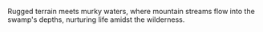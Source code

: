 Rugged terrain meets murky waters, where mountain streams flow into the swamp's depths, nurturing life amidst the wilderness.